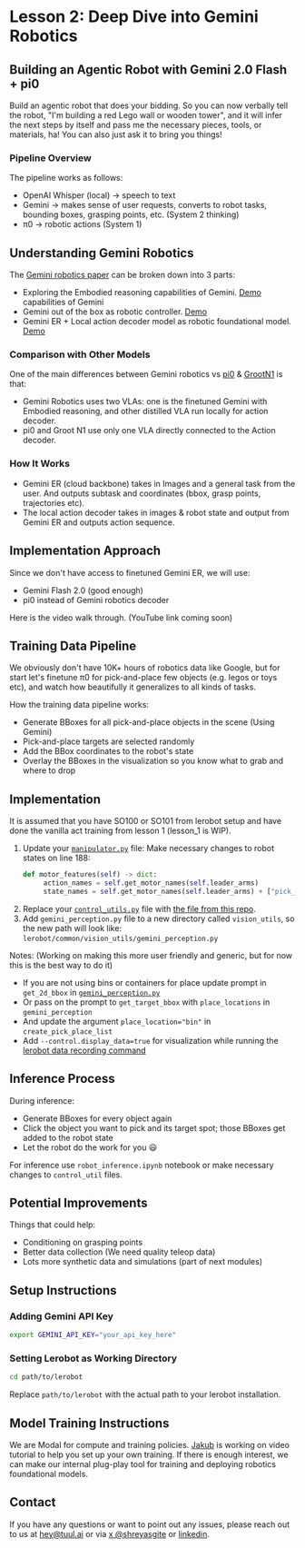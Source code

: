 # Lesson 2: Deep Dive into Gemini Robotics

## Building an Agentic Robot with Gemini 2.0 Flash + pi0

Build an agentic robot that does your bidding. So you can now verbally tell the robot, "I'm building a red Lego wall or wooden tower", and it will infer the next steps by itself and pass me the necessary pieces, tools, or materials, ha!
You can also just ask it to bring you things!

### Pipeline Overview

The pipeline works as follows:
- OpenAI Whisper (local) → speech to text
- Gemini → makes sense of user requests, converts to robot tasks, bounding boxes, grasping points, etc. (System 2 thinking)
- π0 → robotic actions (System 1)

## Understanding Gemini Robotics

The [Gemini robotics paper](https://arxiv.org/pdf/2503.20020) can be broken down into 3 parts:
- Exploring the Embodied reasoning capabilities of Gemini. [Demo](https://github.com/tuul-ai/robotbuilder/blob/main/notebooks/gemini_spatial_3d.ipynb) capabilities of Gemini
- Gemini out of the box as robotic controller. [Demo](https://x.com/shreyasgite/status/1888109203606188464) 
- Gemini ER + Local action decoder model as robotic foundational model. [Demo](https://x.com/shreyasgite/status/1923008943938244698)

### Comparison with Other Models

One of the main differences between Gemini robotics vs [pi0](https://www.physicalintelligence.company/blog/pi0) & [GrootN1](https://arxiv.org/pdf/2503.14734) is that:
- Gemini Robotics uses two VLAs: one is the finetuned Gemini with Embodied reasoning, and other distilled VLA run locally for action decoder.  
- pi0 and Groot N1 use only one VLA directly connected to the Action decoder.

### How It Works

- Gemini ER (cloud backbone) takes in Images and a general task from the user. And outputs subtask and coordinates (bbox, grasp points, trajectories etc). 
- The local action decoder takes in images & robot state and output from Gemini ER and outputs action sequence.

## Implementation Approach

Since we don't have access to finetuned Gemini ER, we will use:
- Gemini Flash 2.0 (good enough)
- pi0 instead of Gemini robotics decoder

Here is the video walk through. (YouTube link coming soon)

## Training Data Pipeline

We obviously don't have 10K+ hours of robotics data like Google, but for start let's finetune π0 for pick-and-place few objects (e.g. legos or toys etc), and watch how beautifully it generalizes to all kinds of tasks.

How the training data pipeline works:
- Generate BBoxes for all pick-and-place objects in the scene (Using Gemini)  
- Pick-and-place targets are selected randomly  
- Add the BBox coordinates to the robot's state  
- Overlay the BBoxes in the visualization so you know what to grab and where to drop

## Implementation

It is assumed that you have SO100 or SO101 from lerobot setup and have done the vanilla act training from lesson 1 (lesson_1 is WIP).

1. Update your [`manipulator.py`](https://github.com/huggingface/lerobot/blob/main/lerobot/common/robot_devices/robots/manipulator.py) file: Make necessary changes to robot states on line 188:
   ```python
   def motor_features(self) -> dict:
        action_names = self.get_motor_names(self.leader_arms)
        state_names = self.get_motor_names(self.leader_arms) + ["pick_y1", "pick_x1", "pick_y2", "pick_x2"] + ["place_y1", "place_x1", "place_y2", "place_x2"]
   ```
2. Replace your [`control_utils.py`](https://github.com/huggingface/lerobot/blob/main/lerobot/common/robot_devices/control_utils.py) file with [the file from this repo](https://github.com/tuul-ai/robotbuilder/blob/main/notebooks/scripts/control_utils.py).
3. Add `gemini_perception.py` file to a new directory called `vision_utils`, so the new path will look like: `lerobot/common/vision_utils/gemini_perception.py`

Notes: (Working on making this more user friendly and generic, but for now this is the best way to do it)
- If you are not using bins or containers for place update prompt in `get_2d_bbox` in [`gemini_perception.py`](https://github.com/tuul-ai/robotbuilder/blob/main/notebooks/scripts/gemini_perception.py)
- Or pass on the prompt to `get_target_bbox` with `place_locations` in `gemini_perception`
- And update the argument `place_location="bin"` in `create_pick_place_list`
- Add `--control.display_data=true` for visualization while running the [lerobot data recording command](https://github.com/huggingface/lerobot/blob/main/examples/10_use_so100.md#g-record-a-dataset)

## Inference Process

During inference:  
- Generate BBoxes for every object again
- Click the object you want to pick and its target spot; those BBoxes get added to the robot state  
- Let the robot do the work for you 😃

For inference use `robot_inference.ipynb` notebook or make necessary changes to `control_util` files.

## Potential Improvements

Things that could help:
- Conditioning on grasping points
- Better data collection (We need quality teleop data)
- Lots more synthetic data and simulations (part of next modules)

## Setup Instructions

### Adding Gemini API Key

```bash
export GEMINI_API_KEY="your_api_key_here"
```

### Setting Lerobot as Working Directory

```bash
cd path/to/lerobot
```

Replace `path/to/lerobot` with the actual path to your lerobot installation.

## Model Training Instructions

We are Modal for compute and training policies. [Jakub](https://www.linkedin.com/in/jakubcieslik/) is working on video tutorial to help you set up your own training.
If there is enough interest, we can make our internal plug-play tool for training and deploying robotics foundational models.

## Contact

If you have any questions or want to point out any issues, please reach out to us at hey@tuul.ai or via [x @shreyasgite](https://x.com/shreyasgite) or [linkedin](https://www.linkedin.com/in/shreyasgite/).
